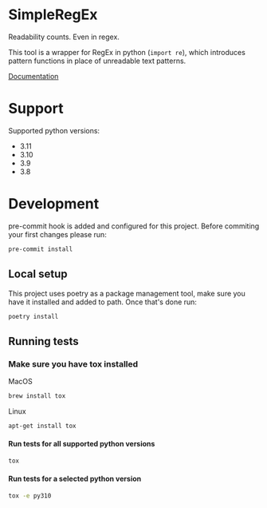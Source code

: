 # SimpleRegEx

Readability counts. Even in regex.

This tool is a wrapper for RegEx in python (`import re`), which introduces pattern
functions in place of unreadable text patterns.

[Documentation](./docs/index.md)

# Support

 Supported python versions:
 - 3.11
 - 3.10
 - 3.9
 - 3.8

# Development
pre-commit hook is added and configured for this project. Before commiting your first changes please run:
```bash
pre-commit install
```


## Local setup
This project uses poetry as a package management tool, make sure you have it installed and added to path. Once that's done run:
```bash
poetry install
```


## Running tests
### Make sure you have tox installed
MacOS
```bash
brew install tox
```
Linux
```bash
apt-get install tox
```
#### Run tests for all supported python versions
```bash
tox
```
#### Run tests for a selected python version
```bash
tox -e py310
```
